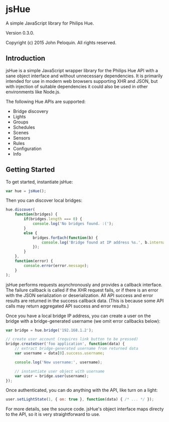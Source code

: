 # jsHue

A simple JavaScript library for Philips Hue.

Version 0.3.0.

Copyright (c) 2015 John Peloquin. All rights reserved.

## Introduction

jsHue is a simple JavaScript wrapper library for the Philips Hue API with a sane
object interface and without unnecessary dependencies. It is primarily intended
for use in modern web browsers supporting XHR and JSON, but with injection of
suitable dependencies it could also be used in other environments like Node.js.

The following Hue APIs are supported:
- Bridge discovery
- Lights
- Groups
- Schedules
- Scenes
- Sensors
- Rules
- Configuration
- Info

## Getting Started

To get started, instantiate jsHue:

```js
var hue = jsHue();
```

Then you can discover local bridges:

```js
hue.discover(
    function(bridges) {
        if(bridges.length === 0) {
            console.log('No bridges found. :(');
        }
        else {
            bridges.forEach(function(b) {
                console.log('Bridge found at IP address %s.', b.internalipaddress);
            });
        }
    },
    function(error) {
        console.error(error.message);
    }
);
```

jsHue performs requests asynchronously and provides a callback interface. The
failure callback is called if the XHR request fails, or if there is an error with
the JSON serialization or deserialization. All API success and error results are
returned in the success callback data. (This is because some API calls may return
aggregated API success and error results.)

Once you have a local bridge IP address, you can create a user on the bridge with
a bridge-generated username (we omit error callbacks below):

```js
var bridge = hue.bridge('192.168.1.2');

// create user account (requires link button to be pressed)
bridge.createUser('foo application', function(data) {
    // extract bridge-generated username from returned data
    var username = data[0].success.username;

    console.log('New username:', username);

    // instantiate user object with username
    var user = bridge.user(username);
});
```

Once authenticated, you can do anything with the API, like turn on a light:

```js
user.setLightState(1, { on: true }, function(data) { /* ... */ });
```

For more details, see the source code. jsHue's object interface maps directy to
the API, so it is very straightforward to use.
